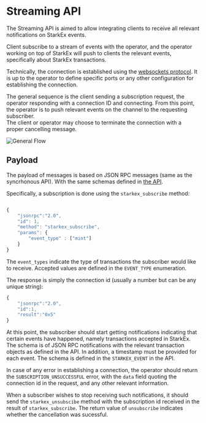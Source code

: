 
# Streaming API

The Streaming API is aimed to allow integrating clients to receive all relevant notifications on StarkEx events.

Client subscribe to a stream of events with the operator, and the operator working on top of StarkEx will push to clients the relevant events, specifically about StarkEx transactions.

Technically, the connection is established using the [websockets protocol](https://datatracker.ietf.org/doc/html/rfc6455). It is up to the operator to define specific ports or any other configuration for establishing the connection.

The general sequence is the client sending a subscription request, the operator responding with a connection ID and connecting.
From this point, the operator is to push relevant events on the channel to the requesting subscriber.  
The client or operator may choose to terminate the connection with a proper cancelling message.


![General Flow](https://www.plantuml.com/plantuml/png/LSz1geCm4CRn_PnYbkyjTFQb56_WmXECSGe17KDcKkZj6ssBTHVu_VE5TEQSlImp0AHwYY4cLiUXZ1Po72KZ6mudwvDazdMN7c30veRz1UrxvQ_6lDX_bMlJR1HMLGaULyKuGTks6-r2v9dL-8to47KZsf9ZkEWnVLhwUU5Jf5s8JXaHkkGbAhjCjGn1pEvbdfy0q8bEzVil)

## Payload

The payload of messages is based on JSON RPC messages (same as the syncrhonous API). With the same schemas defined in [the API](./api/nft-apps-openrpc.json).

Specifically, a subscription is done using the `starkex_subscribe` method:
```javascript

{
    "jsonrpc":"2.0",
    "id": 1,
    "method": "starkex_subscribe",
    "params": {
        "event_type" : ["mint"]
    }
}

```
The `event_types` indicate the type of transactions the subscriber would like to receive. Accepted values are defined in the `EVENT_TYPE` enumeration.

The response is simply the connection id (usually a number but can be any unique string):

```javascript
{
    "jsonrpc":"2.0",
    "id":1,
    "result":"0x5"
}
```

At this point, the subscriber should start getting notifications indicating that certain events have happened, namely transactions accepted in StarkEx.
The schema is of JSON RPC notifications with the relevant transaction objects as defined in the API. In addition, a timestamp must be provided for each event.
The schema is defined in the `STARKEX_EVENT` in the API.

In case of any error in establishing a connection, the operator should return the `SUBSCRIPTION_UNSUCCESSFUL` error, with the `data` field quoting the connection id in the request, and any other relevant information.


When a subscriber wishes to stop receiving such notifications, it should send the `starkex_unsubscibe` method with the subscription id received in the result of `starkex_subscribe`. The return value of `unsubscribe` indicates whether the cancellation was sucessful.

